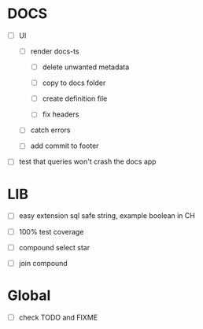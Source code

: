 # DOCS

-   [ ] UI

    -   [ ] render docs-ts

        -   [ ] delete unwanted metadata

        -   [ ] copy to docs folder

        -   [ ] create definition file

        -   [ ] fix headers

    -   [ ] catch errors

    -   [ ] add commit to footer

-   [ ] test that queries won't crash the docs app

# LIB

-   [ ] easy extension sql safe string, example boolean in CH

-   [ ] 100% test coverage

-   [ ] compound select star

-   [ ] join compound

# Global

-   [ ] check TODO and FIXME
